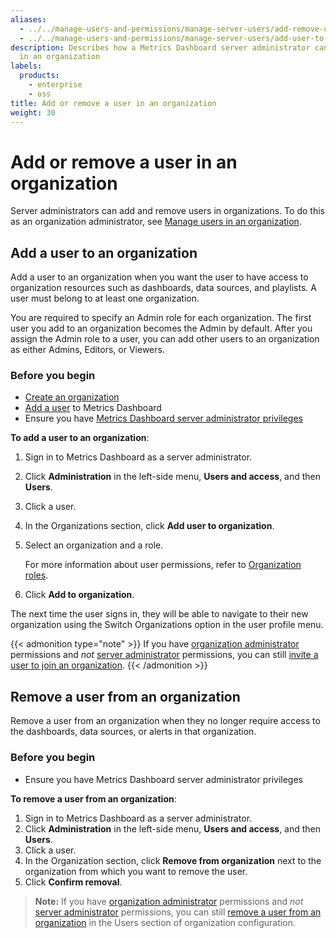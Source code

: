 ```yaml
---
aliases:
  - ../../manage-users-and-permissions/manage-server-users/add-remove-user-to-org/
  - ../../manage-users-and-permissions/manage-server-users/add-user-to-org/
description: Describes how a Metrics Dashboard server administrator can add or remove users
  in an organization
labels:
  products:
    - enterprise
    - oss
title: Add or remove a user in an organization
weight: 30
---
```


# Add or remove a user in an organization

Server administrators can add and remove users in organizations. To do this as an organization administrator, see [Manage users in an organization](../../manage-org-users/).

## Add a user to an organization

Add a user to an organization when you want the user to have access to organization resources such as dashboards, data sources, and playlists. A user must belong to at least one organization.

You are required to specify an Admin role for each organization. The first user you add to an organization becomes the Admin by default. After you assign the Admin role to a user, you can add other users to an organization as either Admins, Editors, or Viewers.

### Before you begin

- [Create an organization](../../../organization-management/#create-an-organization)
- [Add a user](./#add-a-user) to Metrics Dashboard
- Ensure you have [Metrics Dashboard server administrator privileges](../assign-remove-server-admin-privileges/)

**To add a user to an organization**:

1. Sign in to Metrics Dashboard as a server administrator.
1. Click **Administration** in the left-side menu, **Users and access**, and then **Users**.
1. Click a user.
1. In the Organizations section, click **Add user to organization**.
1. Select an organization and a role.

   For more information about user permissions, refer to [Organization roles](../../../roles-and-permissions/#organization-roles).

1. Click **Add to organization**.

The next time the user signs in, they will be able to navigate to their new organization using the Switch Organizations option in the user profile menu.

{{< admonition type="note" >}}
If you have [organization administrator](../../../roles-and-permissions/#organization-roles) permissions and _not_ [server administrator](../../../roles-and-permissions/#metrics-dashboard-server-administrators) permissions, you can still [invite a user to join an organization](../../manage-org-users/#invite-a-user-to-join-an-organization).
{{< /admonition >}}

## Remove a user from an organization

Remove a user from an organization when they no longer require access to the dashboards, data sources, or alerts in that organization.

### Before you begin

- Ensure you have Metrics Dashboard server administrator privileges

**To remove a user from an organization**:

1. Sign in to Metrics Dashboard as a server administrator.
1. Click **Administration** in the left-side menu, **Users and access**, and then **Users**.
1. Click a user.
1. In the Organization section, click **Remove from organization** next to the organization from which you want to remove the user.
1. Click **Confirm removal**.

> **Note:** If you have [organization administrator](../../../roles-and-permissions/#organization-roles) permissions and _not_ [server administrator](../../../roles-and-permissions/#metrics-dashboard-server-administrators) permissions, you can still [remove a user from an organization](../../manage-org-users/#remove-a-user-from-an-organization) in the Users section of organization configuration.
